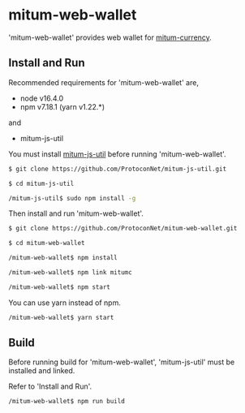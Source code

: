 # mitum-web-wallet

'mitum-web-wallet' provides web wallet for [mitum-currency](https://github.com/ProtoconNet/mitum-currency).

## Install and Run

Recommended requirements for 'mitum-web-wallet' are,

* node v16.4.0
* npm v7.18.1 (yarn v1.22.*)

and

* mitum-js-util

You must install [mitum-js-util](https://github.com/ProtoconNet/mitum-js-util) before running 'mitum-web-wallet'.

```sh
$ git clone https://github.com/ProtoconNet/mitum-js-util.git

$ cd mitum-js-util

/mitum-js-util$ sudo npm install -g
```

Then install and run 'mitum-web-wallet'.

```sh
$ git clone https://github.com/ProtoconNet/mitum-web-wallet.git

$ cd mitum-web-wallet

/mitum-web-wallet$ npm install

/mitum-web-wallet$ npm link mitumc

/mitum-web-wallet$ npm start
```

You can use yarn instead of npm.

```sh
/mitum-web-wallet$ yarn start
```

## Build

Before running build for 'mitum-web-wallet', 'mitum-js-util' must be installed and linked.

Refer to 'Install and Run'.

```sh
/mitum-web-wallet$ npm run build
```